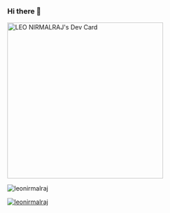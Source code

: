 ### Hi there 👋
<a href="https://app.daily.dev/leonirmalraj"><img src="https://github.com/leonirmalraj/leonirmalraj/blob/main/devcard.png" width="356" alt="LEO NIRMALRAJ's Dev Card"/></a>

<p align="left"> <img src="https://komarev.com/ghpvc/?username=leonirmalraj&label=Profile%20views&color=0e75b6&style=flat" alt="leonirmalraj" /> </p>

<p align="left"> <a href="https://github.com/ryo-ma/github-profile-trophy"><img src="https://github-profile-trophy.vercel.app/?username=leonirmalraj" alt="leonirmalraj" /></a> </p>


